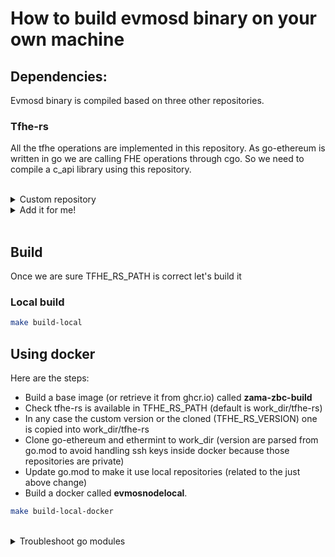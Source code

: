 # How to build evmosd binary on your own machine

## Dependencies:

Evmosd binary is compiled based on three other repositories.

### Tfhe-rs

All the tfhe operations are implemented in this repository. As go-ethereum is written in go we are 
calling FHE operations through cgo. So we need to compile a c_api library using this repository.

<br />
<details>
  <summary>Custom repository</summary>

To use an existing repository please update the environment file **.env** with the path to it or export it:
```bash
export TFHE_RS_PATH=../tfhe-rs
```
</details>
<details>
  <summary>Add it for me!</summary>
<br />

If you want to install it automatically, you can override the default tfhe-rs version by setting TFHE_RS_VERSION env variable and running:
```
export TFHE_RS_VERSION=0.2.4
make install-tfhe-rs
```
</details>
<br />

## Build

Once we are sure TFHE_RS_PATH is correct let's build it

### Local build

```bash
make build-local
```

## Using docker

Here are the steps:
- Build a base image (or retrieve it from ghcr.io) called __zama-zbc-build__
- Check tfhe-rs is available in TFHE_RS_PATH (default is work_dir/tfhe-rs)
- In any case the custom version or the cloned (TFHE_RS_VERSION) one is copied into work_dir/tfhe-rs
- Clone go-ethereum and ethermint to work_dir (version are parsed from go.mod to avoid handling ssh keys inside docker because those repositories are private)
- Update go.mod to make it use local repositories (related to the just above change)
- Build a docker called __evmosnodelocal__.

```bash
make build-local-docker
```

<br />
<details>
  <summary>Troubleshoot go modules</summary>

Because evmos depends on private [go-ethereum](https://github.com/zama-ai/go-ethereum) and [ethermint](https://github.com/zama-ai/ethermint) repositories, one need to pay attention to two points to allow go modules manager to work correctly.

1. Check that GOPRIVATE is set to __github.com/zama-ai/*__ (normally this env variable is set by default in Makefile)
2. Check you have the following lines in your gitconfig files:

```bash
[url "ssh://git@github.com/"]
        insteadOf = https://github.com/
```
</details>
<br />


<!-- ### Build with docker

In order to have a clean dev machine, one can build evmosd through docker. -->

